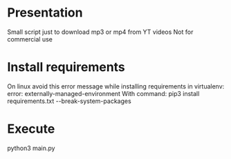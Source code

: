 # Presentation
Small script just to download mp3 or mp4 from YT videos
Not for commercial use
# Install requirements
On linux avoid this error message while installing requirements in virtualenv:
error: externally-managed-environment
With command:
pip3 install requirements.txt --break-system-packages
# Execute
python3 main.py
